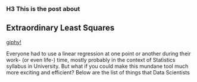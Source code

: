 ### H3 This is the post about
 
## Extraordinary Least Squares

[giphy!](https://media.giphy.com/media/Q09lToTa0H3Es/giphy.gif)

Everyone had to use a linear regression at one point or another during their work- (or even life-) time, mostly probably in the context of Statistics syllabus in University. But what if you could make this mundane tool much more exciting and efficient? Below are the list of things that Data Scientists 